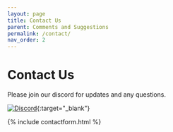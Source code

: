 ```yaml
---
layout: page
title: Contact Us
parent: Comments and Suggestions
permalink: /contact/
nav_order: 2
---
```


# Contact Us

Please join our discord for updates and any questions.

[![Discord](https://discordapp.com/api/guilds/656929401933529088/widget.png?style=shield)](https://discord.gg/GNdwQmaa8p){:target="_blank"}

{% include contactform.html %}